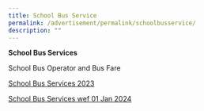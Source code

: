 ```yaml
---
title: School Bus Service
permalink: /advertisement/permalink/schoolbusservice/
description: ""
---
```

**School Bus Services**

School Bus Operator and Bus Fare

[School Bus Services 2023](/files/school%20bus%20operator%20and%20fare%20for%20web.pdf)

[School Bus Services wef 01 Jan 2024](/files/school%20bus%20services%20wef%20from%2001%20jan%202024_updated.pdf)